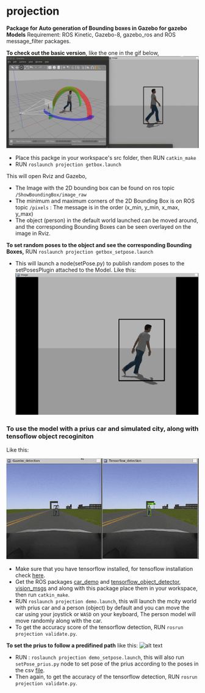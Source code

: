 # projection

**Package for Auto generation of Bounding boxes in Gazebo for gazebo Models**
Requirement: ROS Kinetic, Gazebo-8, gazebo_ros and ROS message_filter packages.

[//]: # (Image References)
[gif1]: ./screenshots-bbox/getbox.gif
[gif2]: ./screenshots-bbox/getbox_setpose.gif
[gif3]: ./screenshots-bbox/demo.gif
[gif4]: ./screenshots-bbox/demo_setpose.gif

**To check out the basic version**, like the one in the gif below,
![alt text][gif1]
* Place this packge in your workspace's src folder, then RUN `catkin_make`
*  RUN `roslaunch projection getbox.launch`

This will open Rviz and Gazebo, 
* The Image with the 2D bounding box can be found on ros topic `/ShowBoundingBox/image_raw `
* The minimum and maximum corners of the 2D Bounding Box is on ROS topic `/pixels` : The message is in the order (x_min, y_min, x_max, y_max)
* The object (person) in the default world launched can be moved around, and the corresponding Bounding Boxes can be seen overlayed on the image in Rviz. 

**To set random poses to the object and see the corresponding Bounding Boxes,**
RUN `roslaunch projection getbox_setpose.launch`
* This will launch a node(setPose.py) to publish random poses to the setPosesPlugin attached to the Model.  Like this:
![alt text][gif2]

### To use the model with a prius car and simulated city, along with tensoflow object recoginiton  
Like this:

![alt text][gif3]

* Make sure that you have tensorflow installed, for tensoflow installation check [here](https://www.tensorflow.org/install/install_linux).
* Get the ROS packages [car_demo](https://github.com/rohitsalem/car_demo) and [tensorflow_object_detector](https://github.com/osrf/tensorflow_object_detector), [vision_msgs](https://github.com/rohitsalem/vision_msgs) and along with this package place them in your workspace, then run `catkin_make`.
* RUN `roslaunch projection demo.launch`, this will launch the mcity world with prius car and a person (object) by default and you can move the car using your joystick or `WASD` on your keyboard, The person model will move randomly along with the car. 
* To get the accuracy score of the tensorflow detection, RUN `rosrun projection validate.py`.

**To set the prius to follow a predifined path** like this:
![alt text][gif4]

* RUN : `roslaunch projection demo_setpose.launch`, this will also run `setPose_prius.py` node to set pose of the prius according to the poses in the csv [file](./data/waypoints.csv).
* Then again, to get the accuracy of the tensorflow detection, RUN `rosrun projection validate.py`.

